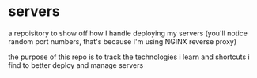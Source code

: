 # servers

a repoisitory to show off how I handle deploying my servers (you'll notice random port numbers, that's because I'm using NGINX reverse proxy)

the purpose of this repo is to track the technologies i learn and shortcuts i find to better deploy and manage servers
